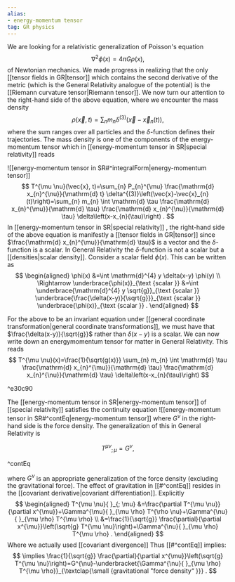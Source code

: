 ```yaml
---
alias:
- energy-momentum tensor
tag: GR physics
---
```


We are looking for a relativistic generalization of Poisson's equation
$$
\nabla^{2} \phi(x)=4 \pi G \rho(x),
$$
of Newtonian mechanics. We made progress in realizing that the only [[tensor fields in GR|tensor]] which contains the second derivative of the metric (which is the General Relativity analogue of the potential) is the [[Riemann curvature tensor|Riemann tensor]]. We now turn our attention to the right-hand side of the above equation, where we encounter the mass density
$$
\rho(\vec{x}, t)=\sum_{n} m_{n} \delta^{(3)}\left(\vec{x}-\vec{x}_{n}(t)\right),
$$
where the sum ranges over all particles and the $\delta$-function defines their trajectories. The mass density is one of the components of the energy-momentum tensor which in [[energy-momentum tensor in SR|special relativity]] reads

![[energy-momentum tensor in SR#^integralForm|energy-momentum tensor]]
$$
T^{\mu \nu}(\vec{x}, t)=\sum_{n} P_{n}^{\mu} \frac{\mathrm{d} x_{n}^{\nu}}{\mathrm{d} t} \delta^{(3)}\left(\vec{x}-\vec{x}_{n}(t)\right)=\sum_{n} m_{n} \int \mathrm{d} \tau \frac{\mathrm{d} x_{n}^{\mu}}{\mathrm{d} \tau} \frac{\mathrm{d} x_{n}^{\nu}}{\mathrm{d} \tau} \delta\left(x-x_{n}(\tau)\right) .
$$
In [[energy-momentum tensor in SR|special relativity]] , the right-hand side of the above equation is manifestly a [[tensor fields in GR|tensor]] since $\frac{\mathrm{d} x_{n}^{\mu}}{\mathrm{d} \tau}$ is a vector and the $\delta$-function is a scalar. In General Relativity the $\delta$-function is not a scalar but a [[densities|scalar density]]. Consider a scalar field $\phi(x)$. This can be written as
$$
\begin{aligned}
\phi(x) &=\int \mathrm{d}^{4} y \delta(x-y) \phi(y) \\
\Rightarrow \underbrace{\phi(x)}_{\text {scalar }} &=\int \underbrace{\mathrm{d}^{4} y \sqrt{g}}_{\text {scalar }} \underbrace{\frac{\delta(x-y)}{\sqrt{g}}}_{\text {scalar }} \underbrace{\phi(x)}_{\text {scalar }} .
\end{aligned}
$$

For the above to be an invariant equation under [[general coordinate transformation|general coordinate transformations]], we must have that $\frac{\delta(x-y)}{\sqrt{g}}$ rather than $\delta(x-y)$ is a scalar. We can now write down an energymomentum tensor for matter in General Relativity. This reads
$$
T^{\mu \nu}(x)=\frac{1}{\sqrt{g(x)}} \sum_{n} m_{n} \int \mathrm{d} \tau \frac{\mathrm{d} x_{n}^{\mu}}{\mathrm{d} \tau} \frac{\mathrm{d} x_{n}^{\nu}}{\mathrm{d} \tau} \delta\left(x-x_{n}(\tau)\right)
$$

^e30c90

The [[energy-momentum tensor in SR|energy-momentum tensor]] of [[special relativity]] satisfies the continuity equation
![[energy-momentum tensor in SR#^contEq|energy-momentum tensor]]
where $G^{\nu}$ in the right-hand side is the force density. The generalization of this in General Relativity is

$$
T^{\mu \nu}{}_{; \mu}=G^{\nu},
$$

^contEq

where $G^{\nu}$ is an appropriate generalization of the force density (excluding the gravitational force). The effect of gravitation in [[#^contEq]] resides in the [[covariant derivative|covariant differentiation]]. Explicitly
$$
\begin{aligned}
T^{\mu \nu}{ }_{; \mu} &=\frac{\partial T^{\mu \nu}}{\partial x^{\mu}}+\Gamma^{\mu}{ }_{\mu \rho} T^{\rho \nu}+\Gamma^{\nu}{ }_{\mu \rho} T^{\mu \rho} \\
&=\frac{1}{\sqrt{g}} \frac{\partial}{\partial x^{\mu}}\left(\sqrt{g} T^{\mu \nu}\right)+\Gamma^{\nu}{ }_{\mu \rho} T^{\mu \rho} .
\end{aligned}
$$
Where we actually used [[covariant divergence]]
Thus [[#^contEq]] implies:
$$
\implies \frac{1}{\sqrt{g}} \frac{\partial}{\partial x^{\mu}}\left(\sqrt{g} T^{\mu \nu}\right)=G^{\nu}-\underbracket{\Gamma^{\nu}{ }_{\mu \rho} T^{\mu \rho}}_{\textclap{\small {gravitational "force density“ }}} .
$$